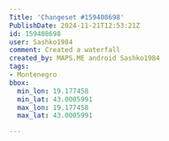 ```yaml
---
Title: 'Changeset #159408698'
PublishDate: 2024-11-21T12:53:21Z
id: 159408698
user: Sashko1984
comment: Created a waterfall
created_by: MAPS.ME android Sashko1984
tags:
- Montenegro
bbox:
  min_lon: 19.177458
  min_lat: 43.0005991
  max_lon: 19.177458
  max_lat: 43.0005991

---
```


